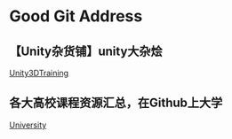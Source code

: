 # Good Git Address

## 【Unity杂货铺】unity大杂烩
[Unity3DTraining](https://github.com/XINCGer/Unity3DTraining)

## 各大高校课程资源汇总，在Github上大学 
[University](https://github.com/nwuzmedoutlook/university.git)